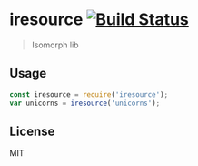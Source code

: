 # iresource [![Build Status](https://travis-ci.org/maxnetish/iresource.svg?branch=master)](https://travis-ci.org/maxnetish/iresource)

> Isomorph lib


<!--
## Install

```
$ npm install --save iresource
```
-->

## Usage

```js
const iresource = require('iresource');
var unicorns = iresource('unicorns');
```

<!--
## API

### iresource(input, [options])

#### input

Type: `string`

Lorem ipsum.

#### options

##### foo

Type: `boolean`<br>
Default: `false`

Lorem ipsum.
-->

## License

MIT

<!-- © [Maksim Gordeev](http://example.com) -->
